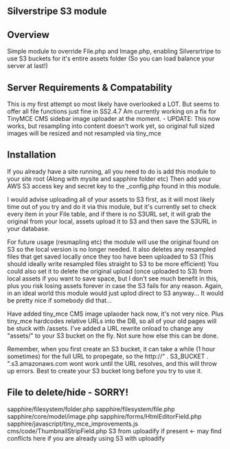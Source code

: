 ## Silverstripe S3 module

## Overview

Simple module to override File.php and Image.php, enabling Silversrtripe to use S3 buckets for it's entire assets folder (So you can load balance your server at last!)

## Server Requirements & Compatability

This is my first attempt so most likely have overlooked a LOT. But seems to offer all file functions just fine in SS2.4.7
Am currently working on a fix for TinyMCE CMS sidebar image uploader at the moment. - UPDATE: This now works, but resampling into content doesn't work yet, so original full sized images will be resized and not resampled via tiny_mce

## Installation

If you already have a site running, all you need to do is add this module to your site root (Along with mysite and sapphire folder etc) 
Then add your AWS S3 access key and secret key to the _config.php found in this module. 

I would advise uploading all of your assets to S3 first, as it will most likely time out of you try and do it via this module, but it's currently set to check every item in your File table, and if there is no S3URL set, it will grab the original from your local, assets upload it to S3 and then save the S3URL in your database.

For future usage (resmapling etc) the module will use the original found on S3 so the local version is no longer needed. It also deletes any resampled files that get saved locally once they too have been uploaded to S3 (This should ideally write resampled files straight to S3 to be more efficient) You could also set it to delete the original upload (once uploaded to S3) from local assets if you want to save space, but I don't see much benefit in this, plus you risk losing assets forever in case the S3 fails for any reason. Again, in an ideal world this module would just uplod direct to S3 anyway... It would be pretty nice if somebody did that...


Have added tiny_mce CMS image uplaoder hack now, it's not very nice. Plus tiny_mce hardcodes relative URLs into the DB, so all of your old pages will be stuck with /assets. I've added a URL rewrite onload to change any "assets/" to your S3 bucket on the fly. Not sure how else this can be done.

Remember, when you first create an S3 bucket, it can take a while (1 hour sometimes) for the full URL to propegate, so the http://" . S3_BUCKET . ".s3.amazonaws.com wont work until the URL resolves, and this will throw up errors. Best to create your S3 bucket long before you try to use it.

## File to delete/hide - SORRY!

sapphire/filesystem/folder.php
sapphire/filesystem/file.php
sapphire/core/model/image.php
sapphire/forms/HtmlEditorField.php
sapphire/javascript/tiny_mce_improvements.js
cms/code/ThumbnailStripField.php
S3 from uploadify if present <- may find conflicts here if you are already using S3 with uploadify

